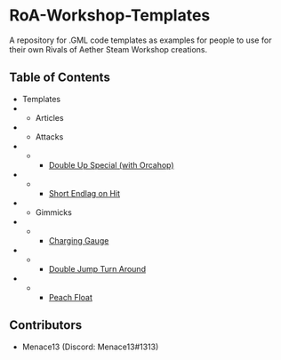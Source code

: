 # RoA-Workshop-Templates
A repository for .GML code templates as examples for people to use for their own Rivals of Aether Steam Workshop creations.

## Table of Contents

- Templates
- - Articles
- - Attacks
- - - [Double Up Special (with Orcahop)](https://github.com/Menace13/RoA-Workshop-Templates/blob/master/Templates/Attacks/double_up_special.md)
- - - [Short Endlag on Hit](https://github.com/Menace13/RoA-Workshop-Templates/blob/master/Templates/Attacks/short_endlag_on_hit.md)
- - Gimmicks
- - - [Charging Gauge](https://github.com/Menace13/RoA-Workshop-Templates/blob/master/Templates/Gimmicks/charging_gauge.md)
- - - [Double Jump Turn Around](https://github.com/Menace13/RoA-Workshop-Templates/blob/master/Templates/Gimmicks/double_jump_turn_around.md)
- - - [Peach Float](https://github.com/Menace13/RoA-Workshop-Templates/blob/master/Templates/Gimmicks/peach_float.md)

## Contributors

- Menace13 (Discord: Menace13#1313)
